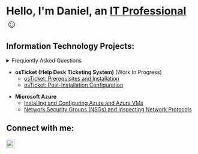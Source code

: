 <h1>Hello, I'm Daniel, an <a href="https://linkedin.com/in/daniel-arenas-jr">IT Professional</a>☺</h1>

<h2> Information Technology Projects:</h2>
<details>

  <summary>Frequently Asked Questions</summary>

  <p>What is the difference between a fork and a star?</p>

  <p>How do I create a pull request?</p>

</details>

- <b>osTicket (Help Desk Ticketing System)</b> (Work In Progress)
  - [osTicket: Prerequisites and Installation](https://github.com/DanniiArenas/osticket-prereqs)
  - [osTicket: Post-Installation Configuration](https://github.com/DanniiArenas/post-install-config)
<!--
  - [osTicket: Ticket Lifecycle Examples](https://github.com/DanniiArenas/ticket-lifecycle)
-->
- <b>Microsoft Azure</b>
  - [Installing and Configuring Azure and Azure VMs](https://github.com/DanniiArenas/azure-install) 
  - [Network Security Groups (NSGs) and Inspecting Network Protocols](https://github.com/DanniiArenas/azure-network-protocols)
<!--
  - [Configuring On-premises Active Directory within Azure VMs](https://github.com/DanniiArenas/configure-ad) -->

<h2>Connect with me:</h2>

[<img align="left" alt="daniel-arenas-jr | LinkedIn" width="22px" src="https://cdn.jsdelivr.net/npm/simple-icons@v3/icons/linkedin.svg" />][linkedin]


[linkedin]: https://linkedin.com/in/daniel-arenas-jr

<!--
**DanniiArenas/DanniiArenas** is a ✨ _special_ ✨ repository because its `README.md` (this file) appears on your GitHub profile.

Here are some ideas to get you started:

- 🔭 I’m currently working on ...
- 🌱 I’m currently learning ...
- 👯 I’m looking to collaborate on ...
- 🤔 I’m looking for help with ...
- 💬 Ask me about ...
- 📫 How to reach me: ...
- 😄 Pronouns: ...
- ⚡ Fun fact: ...
-->
